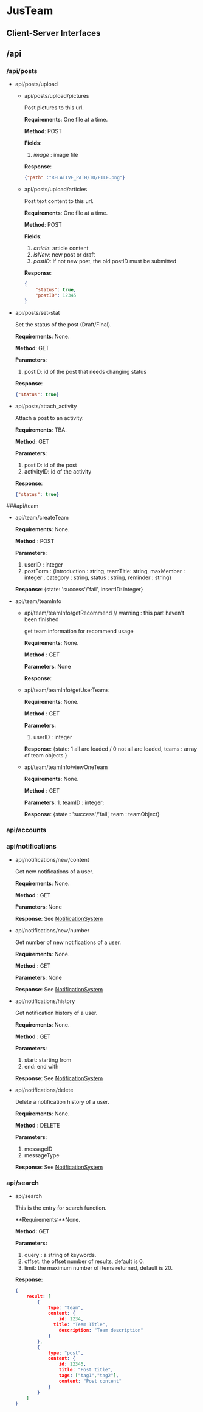 # JusTeam
## Client-Server Interfaces

## /api

### /api/posts

* api/posts/upload
  * api/posts/upload/pictures

      Post pictures to this url.

      **Requirements**: One file at a time.

      **Method**: POST

      **Fields**:

      1. *image* : image file

      **Response**:

      ```json
      {"path" :"RELATIVE_PATH/TO/FILE.png"}
      ```

  * api/posts/upload/articles

    Post text content to this url.

    **Requirements**: One file at a time.

    **Method**: POST

    **Fields**:

    1. *article*: article content
    2. *isNew*: new post or draft
    3. *postID*: if not new post, the old postID must be submitted

    **Response**:
    ```json
    {
        "status": true,
        "postID": 12345
    }
    ```

* api/posts/set-stat

  Set the status of the post (Draft/Final).

  **Requirements**: None.

  **Method**: GET

  **Parameters**:

  1. postID: id of the post that needs changing status

  **Response**:
  ```json
  {"status": true}
  ```

* api/posts/attach_activity

  Attach a post to an activity.

  **Requirements**: TBA.

  **Method**: GET

  **Parameters**:

  1. postID: id of the post
  2. activityID: id of the activity

  **Response**:
  ```json
  {"status": true}
  ```

###api/team

* api/team/createTeam  

  **Requirements**: None.

  **Method** : POST

  **Parameters**:
    1. userID : integer
    2. postForm : {introduction : string, teamTitle: string, maxMember : integer , category : string, status : string, reminder : string}

  **Response**: {state: 'success'/'fail', insertID: integer}

* api/team/teamInfo

    * api/team/teamInfo/getRecommend    // warning : this part haven't been finished

      get team information for recommend usage

      **Requirements**: None.

      **Method** : GET

      **Parameters**: None

      **Response**:

    * api/team/teamInfo/getUserTeams

      **Requirements**: None.

      **Method** : GET

      **Parameters**:
        1. userID : integer

      **Response**: {state: 1 all are loaded / 0 not all are loaded, teams : array of team objects }

    * api/team/teamInfo/viewOneTeam

      **Requirements**: None.

      **Method** : GET

      **Parameters**:
          1. teamID : integer;

      **Response**: {state : 'success'/'fail', team : teamObject}

### api/accounts



### api/notifications

* api/notifications/new/content

  Get new notifications of a user.

  **Requirements**: None.

  **Method** : GET

  **Parameters**: None

  **Response**: See [NotificationSystem](./NotificationSystem/README.md)

* api/notifications/new/number

  Get number of new notifications of a user.

  **Requirements**: None.

  **Method** : GET

  **Parameters**: None

  **Response**: See [NotificationSystem](./NotificationSystem/README.md)

* api/notifications/history

  Get notification history of a user.

  **Requirements**: None.

  **Method** : GET

  **Parameters**:

  1. start: starting from
  3. end: end with

  **Response**: See [NotificationSystem](./NotificationSystem/README.md)

* api/notifications/delete

  Delete a notification history of a user.

  **Requirements**: None.

  **Method** : DELETE

  **Parameters**:

  1. messageID
  2. messageType

  **Response**: See [NotificationSystem](./NotificationSystem/README.md)



### api/search

* api/search

  This is the entry for search function.

  **Requirements:**None.

  **Method:** GET

  **Parameters:**

  1. query : a string of keywords.
  2. offset: the offset number of results, default is 0.
  3. limit: the maximum number of items returned, default is 20.

  **Response:**

  ```json
  {
      result: [
          {
              type: "team",
              content: {
                  id: 1234,
  				title: "Team Title",
                  description: "Team description"
              }
          },
          {
              type: "post",
              content: {
                  id: 12345,
                  title: "Post title",
                  tags: ["tag1","tag2"],
                  content: "Post content"
              }
          }
      ]
  }
  ```

  ​